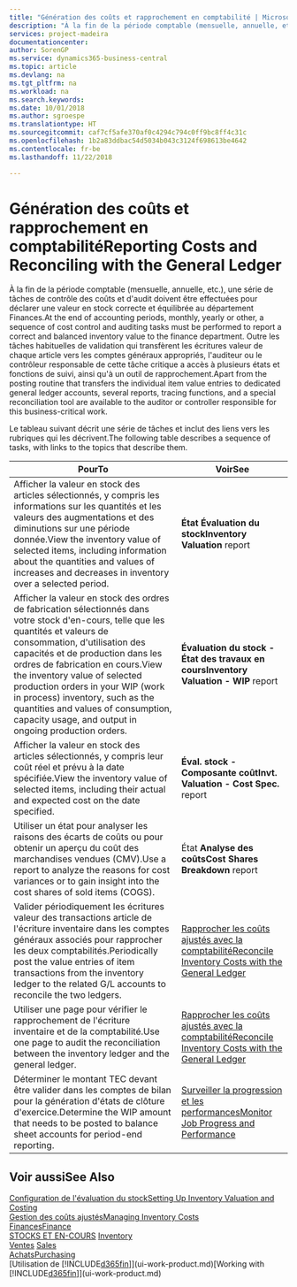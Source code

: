 ```yaml
---
title: "Génération des coûts et rapprochement en comptabilité | Microsoft Docs"
description: "À la fin de la période comptable (mensuelle, annuelle, etc.), une série de tâches de contrôle des coûts et d'audit doivent être effectuées pour déclarer une valeur en stock correcte et équilibrée au département Finances. Outre les tâches habituelles de validation qui transfèrent les écritures valeur de chaque article vers les comptes généraux appropriés, l'auditeur ou le contrôleur responsable de cette tâche critique a accès à plusieurs états et fonctions de suivi, ainsi qu'à un outil de rapprochement."
services: project-madeira
documentationcenter: 
author: SorenGP
ms.service: dynamics365-business-central
ms.topic: article
ms.devlang: na
ms.tgt_pltfrm: na
ms.workload: na
ms.search.keywords: 
ms.date: 10/01/2018
ms.author: sgroespe
ms.translationtype: HT
ms.sourcegitcommit: caf7cf5afe370af0c4294c794c0ff9bc8ff4c31c
ms.openlocfilehash: 1b2a83ddbac54d5034b043c3124f698613be4642
ms.contentlocale: fr-be
ms.lasthandoff: 11/22/2018

---
```

# <a name="reporting-costs-and-reconciling-with-the-general-ledger"></a><span data-ttu-id="696f4-104">Génération des coûts et rapprochement en comptabilité</span><span class="sxs-lookup"><span data-stu-id="696f4-104">Reporting Costs and Reconciling with the General Ledger</span></span>
<span data-ttu-id="696f4-105">À la fin de la période comptable (mensuelle, annuelle, etc.), une série de tâches de contrôle des coûts et d'audit doivent être effectuées pour déclarer une valeur en stock correcte et équilibrée au département Finances.</span><span class="sxs-lookup"><span data-stu-id="696f4-105">At the end of accounting periods, monthly, yearly or other, a sequence of cost control and auditing tasks must be performed to report a correct and balanced inventory value to the finance department.</span></span> <span data-ttu-id="696f4-106">Outre les tâches habituelles de validation qui transfèrent les écritures valeur de chaque article vers les comptes généraux appropriés, l'auditeur ou le contrôleur responsable de cette tâche critique a accès à plusieurs états et fonctions de suivi, ainsi qu'à un outil de rapprochement.</span><span class="sxs-lookup"><span data-stu-id="696f4-106">Apart from the posting routine that transfers the individual item value entries to dedicated general ledger accounts, several reports, tracing functions, and a special reconciliation tool are available to the auditor or controller responsible for this business-critical work.</span></span>  

 <span data-ttu-id="696f4-107">Le tableau suivant décrit une série de tâches et inclut des liens vers les rubriques qui les décrivent.</span><span class="sxs-lookup"><span data-stu-id="696f4-107">The following table describes a sequence of tasks, with links to the topics that describe them.</span></span>   

|<span data-ttu-id="696f4-108">**Pour**</span><span class="sxs-lookup"><span data-stu-id="696f4-108">**To**</span></span>|<span data-ttu-id="696f4-109">**Voir**</span><span class="sxs-lookup"><span data-stu-id="696f4-109">**See**</span></span>|  
|------------|-------------|  
|<span data-ttu-id="696f4-110">Afficher la valeur en stock des articles sélectionnés, y compris les informations sur les quantités et les valeurs des augmentations et des diminutions sur une période donnée.</span><span class="sxs-lookup"><span data-stu-id="696f4-110">View the inventory value of selected items, including information about the quantities and values of increases and decreases in inventory over a selected period.</span></span>|<span data-ttu-id="696f4-111">**État Évaluation du stock**</span><span class="sxs-lookup"><span data-stu-id="696f4-111">**Inventory Valuation** report</span></span>|  
|<span data-ttu-id="696f4-112">Afficher la valeur en stock des ordres de fabrication sélectionnés dans votre stock d'en-cours, telle que les quantités et valeurs de consommation, d'utilisation des capacités et de production dans les ordres de fabrication en cours.</span><span class="sxs-lookup"><span data-stu-id="696f4-112">View the inventory value of selected production orders in your WIP (work in process) inventory, such as the quantities and values of consumption, capacity usage, and output in ongoing production orders.</span></span>|<span data-ttu-id="696f4-113">**Évaluation du stock - État des travaux en cours**</span><span class="sxs-lookup"><span data-stu-id="696f4-113">**Inventory Valuation - WIP** report</span></span>|  
|<span data-ttu-id="696f4-114">Afficher la valeur en stock des articles sélectionnés, y compris leur coût réel et prévu à la date spécifiée.</span><span class="sxs-lookup"><span data-stu-id="696f4-114">View the inventory value of selected items, including their actual and expected cost on the date specified.</span></span>|<span data-ttu-id="696f4-115">**Éval. stock - Composante coût**</span><span class="sxs-lookup"><span data-stu-id="696f4-115">**Invt. Valuation - Cost Spec.** report</span></span>|  
|<span data-ttu-id="696f4-116">Utiliser un état pour analyser les raisons des écarts de coûts ou pour obtenir un aperçu du coût des marchandises vendues (CMV).</span><span class="sxs-lookup"><span data-stu-id="696f4-116">Use a report to analyze the reasons for cost variances or to gain insight into the cost shares of sold items (COGS).</span></span>|<span data-ttu-id="696f4-117">État **Analyse des coûts**</span><span class="sxs-lookup"><span data-stu-id="696f4-117">**Cost Shares Breakdown** report</span></span>|  
|<span data-ttu-id="696f4-118">Valider périodiquement les écritures valeur des transactions article de l'écriture inventaire dans les comptes généraux associés pour rapprocher les deux comptabilités.</span><span class="sxs-lookup"><span data-stu-id="696f4-118">Periodically post the value entries of item transactions from the inventory ledger to the related G/L accounts to reconcile the two ledgers.</span></span>|[<span data-ttu-id="696f4-119">Rapprocher les coûts ajustés avec la comptabilité</span><span class="sxs-lookup"><span data-stu-id="696f4-119">Reconcile Inventory Costs with the General Ledger</span></span>](finance-how-to-post-inventory-costs-to-the-general-ledger.md)|  
|<span data-ttu-id="696f4-120">Utiliser une page pour vérifier le rapprochement de l'écriture inventaire et de la comptabilité.</span><span class="sxs-lookup"><span data-stu-id="696f4-120">Use one page to audit the reconciliation between the inventory ledger and the general ledger.</span></span>|[<span data-ttu-id="696f4-121">Rapprocher les coûts ajustés avec la comptabilité</span><span class="sxs-lookup"><span data-stu-id="696f4-121">Reconcile Inventory Costs with the General Ledger</span></span>](finance-how-to-post-inventory-costs-to-the-general-ledger.md)|  
|<span data-ttu-id="696f4-122">Déterminer le montant TEC devant être valider dans les comptes de bilan pour la génération d'états de clôture d'exercice.</span><span class="sxs-lookup"><span data-stu-id="696f4-122">Determine the WIP amount that needs to be posted to balance sheet accounts for period-end reporting.</span></span>|[<span data-ttu-id="696f4-123">Surveiller la progression et les performances</span><span class="sxs-lookup"><span data-stu-id="696f4-123">Monitor Job Progress and Performance</span></span>](projects-how-monitor-progress-performance.md)|

## <a name="see-also"></a><span data-ttu-id="696f4-124">Voir aussi</span><span class="sxs-lookup"><span data-stu-id="696f4-124">See Also</span></span>  
[<span data-ttu-id="696f4-125">Configuration de l'évaluation du stock</span><span class="sxs-lookup"><span data-stu-id="696f4-125">Setting Up Inventory Valuation and Costing</span></span>](finance-set-up-inventory-valuation-and-costing.md)  
[<span data-ttu-id="696f4-126">Gestion des coûts ajustés</span><span class="sxs-lookup"><span data-stu-id="696f4-126">Managing Inventory Costs</span></span>](finance-manage-inventory-costs.md)  
[<span data-ttu-id="696f4-127">Finances</span><span class="sxs-lookup"><span data-stu-id="696f4-127">Finance</span></span>](finance.md)  
<span data-ttu-id="696f4-128">[STOCKS ET EN-COURS](inventory-manage-inventory.md) </span><span class="sxs-lookup"><span data-stu-id="696f4-128">[Inventory](inventory-manage-inventory.md) </span></span>  
<span data-ttu-id="696f4-129">[Ventes](sales-manage-sales.md) </span><span class="sxs-lookup"><span data-stu-id="696f4-129">[Sales](sales-manage-sales.md) </span></span>  
[<span data-ttu-id="696f4-130">Achats</span><span class="sxs-lookup"><span data-stu-id="696f4-130">Purchasing</span></span>](purchasing-manage-purchasing.md)  
<span data-ttu-id="696f4-131">[Utilisation de [!INCLUDE[d365fin](includes/d365fin_md.md)]](ui-work-product.md)</span><span class="sxs-lookup"><span data-stu-id="696f4-131">[Working with [!INCLUDE[d365fin](includes/d365fin_md.md)]](ui-work-product.md)</span></span>

